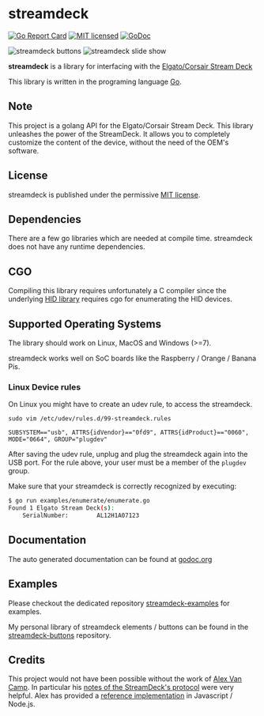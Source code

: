 # streamdeck

[![Go Report Card](https://goreportcard.com/badge/github.com/dh1tw/streamdeck)](https://goreportcard.com/report/github.com/dh1tw/streamdeck)
[![MIT licensed](https://img.shields.io/badge/license-MIT-blue.svg)](https://img.shields.io/badge/license-MIT-blue.svg)
[![GoDoc](https://godoc.org/github.com/dh1tw/streamdeck?status.svg)](https://godoc.org/github.com/dh1tw/streamdeck)

![streamdeck buttons](https://i.imgur.com/tEt3tPr.jpg "streamdeck Buttons")
![streamdeck slide show](https://i.imgur.com/gh1xXiU.jpg "streamdeck Slideshow")

**streamdeck** is a library for interfacing with the [Elgato/Corsair Stream Deck](https://www.elgato.com/en/gaming/stream-deck)

This library is written in the programing language [Go](https://golang.org).

## Note
This project is a golang API for the Elgato/Corsair Stream Deck. This library
unleashes the power of the StreamDeck. It allows you to completely customize
the content of the device, without the need of the OEM's software.

## License

streamdeck is published under the permissive [MIT license](https://github.com/dh1tw/streamdeck/blob/master/LICENSE).

## Dependencies

There are a few go libraries which are needed at compile time. streamdeck
does not have any runtime dependencies.

## CGO

Compiling this library requires unfortunately a C compiler since the underlying [HID library](github.com/karalabe/hid) requires cgo for enumerating the HID devices.

## Supported Operating Systems

The library should work on Linux, MacOS and Windows (>=7).

streamdeck works well on SoC boards like the Raspberry / Orange / Banana Pis.

### Linux Device rules

On Linux you might have to create an udev rule, to access the streamdeck.

````
sudo vim /etc/udev/rules.d/99-streamdeck.rules

SUBSYSTEM=="usb", ATTRS{idVendor}=="0fd9", ATTRS{idProduct}=="0060", MODE="0664", GROUP="plugdev"
````

After saving the udev rule, unplug and plug the streamdeck again into the USB port.
For the rule above, your user must be a member of the `plugdev` group.

Make sure that your streamdeck is correctly recognized
by executing:

````bash
$ go run examples/enumerate/enumerate.go
Found 1 Elgato Stream Deck(s):
	SerialNumber:        AL12H1A07123
````

## Documentation

The auto generated documentation can be found at [godoc.org](https://godoc.org/github.com/dh1tw/streamdeck)

## Examples

Please checkout the dedicated repository [streamdeck-examples](https://github.com/dh1tw/streamdeck-examples) for examples.

My personal library of streamdeck elements / buttons can be found in the [streamdeck-buttons](https://github.com/dh1tw/streamdeck-buttons) repository.

## Credits

This project would not have been possible without the work of [Alex Van Camp](https://github.com/Lange). In particular his
[notes of the StreamDeck's protocol](https://github.com/Lange/node-elgato-stream-deck/blob/master/NOTES.md)
were very helpful.
Alex has provided a [reference implementation](https://github.com/Lange/node-elgato-stream-deck) in Javascript / Node.js.